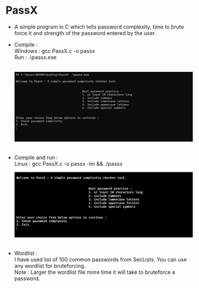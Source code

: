 # PassX

* A simple program in C which tells password complexity, time to brute force it and strength of the password entered by the user.<br>

* Compile : <br>
  Windows : gcc PassX.c -o passx<br>
  Run : .\passx.exe  
  <br>
 
  ![For Windows](PassXWin.png)  
  <br>

* Compile and run : <br>
  Linux : gcc PassX.c -o passx -lm && ./passx <br>
  
   ![For Linux](PassXLin.png)<br>
  <br>

* Wordlist :<br>
I have used list of 100 common passwords from SecLists. You can use any wordlist for bruteforcing.<br>
Note : Larger the wordlist file more time it will take to bruteforce a password.

